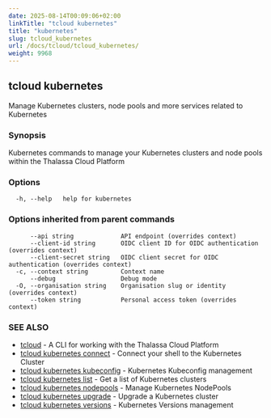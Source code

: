 ```yaml
---
date: 2025-08-14T00:09:06+02:00
linkTitle: "tcloud kubernetes"
title: "kubernetes"
slug: tcloud_kubernetes
url: /docs/tcloud/tcloud_kubernetes/
weight: 9968
---
```

## tcloud kubernetes

Manage Kubernetes clusters, node pools and more services related to Kubernetes

### Synopsis

Kubernetes commands to manage your Kubernetes clusters and node pools within the Thalassa Cloud Platform

### Options

```
  -h, --help   help for kubernetes
```

### Options inherited from parent commands

```
      --api string             API endpoint (overrides context)
      --client-id string       OIDC client ID for OIDC authentication (overrides context)
      --client-secret string   OIDC client secret for OIDC authentication (overrides context)
  -c, --context string         Context name
      --debug                  Debug mode
  -O, --organisation string    Organisation slug or identity (overrides context)
      --token string           Personal access token (overrides context)
```

### SEE ALSO

* [tcloud](/docs/tcloud/tcloud/)	 - A CLI for working with the Thalassa Cloud Platform
* [tcloud kubernetes connect](/docs/tcloud/tcloud_kubernetes_connect/)	 - Connect your shell to the Kubernetes Cluster
* [tcloud kubernetes kubeconfig](/docs/tcloud/tcloud_kubernetes_kubeconfig/)	 - Kubernetes Kubeconfig management
* [tcloud kubernetes list](/docs/tcloud/tcloud_kubernetes_list/)	 - Get a list of Kubernetes clusters
* [tcloud kubernetes nodepools](/docs/tcloud/tcloud_kubernetes_nodepools/)	 - Manage Kubernetes NodePools
* [tcloud kubernetes upgrade](/docs/tcloud/tcloud_kubernetes_upgrade/)	 - Upgrade a Kubernetes cluster
* [tcloud kubernetes versions](/docs/tcloud/tcloud_kubernetes_versions/)	 - Kubernetes Versions management


